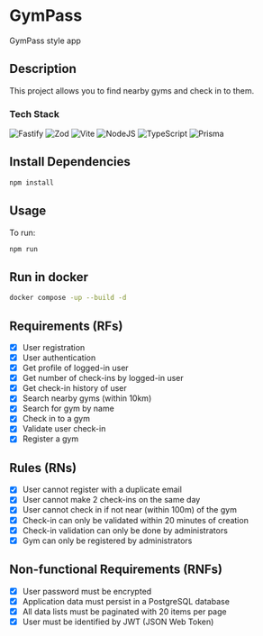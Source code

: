 # GymPass
GymPass style app 

## Description 
This project allows you to find nearby gyms and check in to them.

### Tech Stack
<div>
  <img src="https://img.shields.io/badge/fastify-%23000000.svg?style=for-the-badge&logo=fastify&logoColor=white" alt="Fastify" />
  <img src="https://img.shields.io/badge/zod-%233068b7.svg?style=for-the-badge&logo=zod&logoColor=white" alt="Zod" />
  <img src="https://img.shields.io/badge/vite-%23646CFF.svg?style=for-the-badge&logo=vite&logoColor=white" alt="Vite" />
  <img src="https://img.shields.io/badge/node.js-6DA55F?style=for-the-badge&logo=node.js&logoColor=white" alt="NodeJS" />
  <img src="https://img.shields.io/badge/typescript-%23007ACC.svg?style=for-the-badge&logo=typescript&logoColor=white" alt="TypeScript" />
  <img src="https://img.shields.io/badge/Prisma-3982CE?style=for-the-badge&logo=Prisma&logoColor=white" alt="Prisma" />
</div>

## Install Dependencies

```bash
npm install
```

## Usage

To run:
```bash
npm run 
```

## Run in docker

```bash
docker compose -up --build -d
```

## Requirements (RFs)

- [x] User registration
- [x] User authentication
- [x] Get profile of logged-in user
- [x] Get number of check-ins by logged-in user
- [x] Get check-in history of user
- [x] Search nearby gyms (within 10km)
- [x] Search for gym by name
- [x] Check in to a gym
- [x] Validate user check-in
- [x] Register a gym

## Rules (RNs)

- [x] User cannot register with a duplicate email
- [x] User cannot make 2 check-ins on the same day
- [x] User cannot check in if not near (within 100m) of the gym
- [x] Check-in can only be validated within 20 minutes of creation
- [x] Check-in validation can only be done by administrators
- [x] Gym can only be registered by administrators

## Non-functional Requirements (RNFs)

- [x] User password must be encrypted
- [x] Application data must persist in a PostgreSQL database
- [x] All data lists must be paginated with 20 items per page
- [x] User must be identified by JWT (JSON Web Token)
